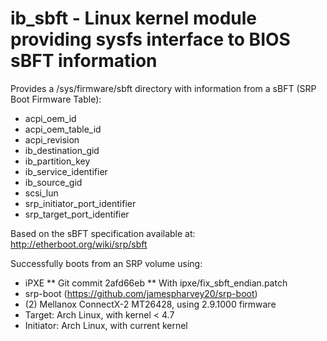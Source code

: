 # ib_sbft - Linux kernel module providing sysfs interface to BIOS sBFT information

Provides a /sys/firmware/sbft directory with information from a sBFT (SRP Boot Firmware Table):
* acpi_oem_id
* acpi_oem_table_id
* acpi_revision
* ib_destination_gid
* ib_partition_key
* ib_service_identifier
* ib_source_gid
* scsi_lun
* srp_initiator_port_identifier
* srp_target_port_identifier

Based on the sBFT specification available at: http://etherboot.org/wiki/srp/sbft

Successfully boots from an SRP volume using:
* iPXE
** Git commit 2afd66eb
** With ipxe/fix_sbft_endian.patch
* srp-boot (https://github.com/jamespharvey20/srp-boot)
* (2) Mellanox ConnectX-2 MT26428, using 2.9.1000 firmware
* Target: Arch Linux, with kernel < 4.7
* Initiator: Arch Linux, with current kernel

